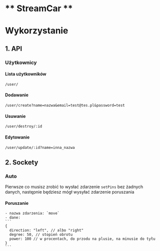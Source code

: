 # ** StreamCar **
# Wykorzystanie
## 1. API
### Użytkownicy
#### Lista użytkowników
`/user/`
#### Dodawanie
`/user/create?name=nazwa&email=test@tes.pl&password=test`
#### Usuwanie
`/user/destroy/:id`
#### Edytowanie
`/user/update/:id?name=inna_nazwa`
## 2. Sockety
### Auto
  Pierwsze co musisz zrobić to wysłać zdarzenie `setPins` bez żadnych danych, następnie będziesz mógł wysyłać zdarzenie poruszania
  #### Poruszanie
    - nazwa zdarzenia: `move`
    - dane:
    ```
    {
      direction: "left", // albo "right"
      degree: 50, // stopień obrotu
      power: 100 // w procentach, do przodu na plusie, na minusie do tyłu
    }
    ```
